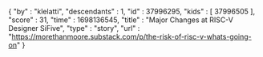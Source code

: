 {
  "by" : "klelatti",
  "descendants" : 1,
  "id" : 37996295,
  "kids" : [ 37996505 ],
  "score" : 31,
  "time" : 1698136545,
  "title" : "Major Changes at RISC-V Designer SiFive",
  "type" : "story",
  "url" : "https://morethanmoore.substack.com/p/the-risk-of-risc-v-whats-going-on"
}
